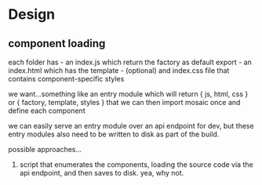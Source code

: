 # Design

## component loading

each folder has 
    - an index.js which return the factory as default export
    - an index.html which has the template
    - (optional) and index.css file that contains component-specific styles

we want...something like an entry module which will return { js, html, css } or { factory, template, styles } that we can then import mosaic once and define each component 

we can easily serve an entry module over an api endpoint for dev, but these entry modules also need to be written to disk as part of the build.

possible approaches...

1) script that enumerates the components, loading the source code via the api endpoint, and then saves to disk. yea, why not. 